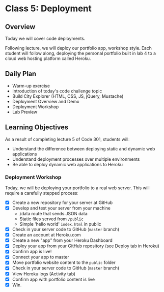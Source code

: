 # Class 5: Deployment

## Overview

Today we will cover code deployments.

Following lecture, we will deploy our portfolio app, workshop style. Each student will follow along, deploying the personal portfolio built in lab 4 to a cloud web hosting platform called Heroku.

## Daily Plan

- Warm-up exercise
- Introduction of today's code challenge topic
- Build City Explorer (HTML, CSS, JS, jQuery, Mustache)
- Deployment Overview and Demo
- Deployment Workshop
- Lab Preview

## Learning Objectives

As a result of completing lecture 5 of Code 301, students will:

- Understand the difference between deploying static and dynamic web applications
- Understand deployment processes over multiple environments
- Be able to deploy dynamic web applications to Heroku

### Deployment Workshop

Today, we will be deploying your portfolio to a real web server. This will require a carefully stepped process:

- [X] Create a new repository for your server at GitHub
- [X] Develop and test your server from your machine
  - /data route that sends JSON data
  - Static files served from `/public`
  - Simple 'hello world' `index.html` in public
- [X] Check in your server code to GitHub (`master` branch)
- [X] Create an account at Heroku.com
- [X] Create a new "app" from your Heroku Dashboard
- [X] Deploy your app from your GitHub repository (see Deploy tab in Heroku)
- [X] Confirm app is live!
- [X] Connect your app to master
- [X] Move portfolio website content to the `public` folder
- [X] Check in your server code to GitHub (`master` branch)
- [X] View Heroku logs (Activity tab)
- [X] Confirm app with portfolio content is live
- [X] Win.
